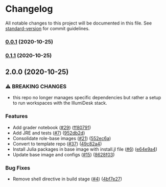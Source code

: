 # Changelog

All notable changes to this project will be documented in this file. See [standard-version](https://github.com/conventional-changelog/standard-version) for commit guidelines.

### [0.0.1](https://github.com/IllumiDesk/illumidesk/compare/v0.1.1...v0.0.1) (2020-10-25)

### [0.1.1](https://github.com/IllumiDesk/illumidesk/compare/v2.0.0...v0.1.1) (2020-10-25)

## 2.0.0 (2020-10-25)


### ⚠ BREAKING CHANGES

* this repo no longer manages specific dependencies but rather a setup to run workspaces with the IllumiDesk stack.

### Features

* Add grader notebook ([#29](https://github.com/IllumiDesk/illumidesk/issues/29)) ([ff80791](https://github.com/IllumiDesk/illumidesk/commit/ff8079148a6e96f2335a4e1e6734e70e98102632))
* Add JRE and tests ([#7](https://github.com/IllumiDesk/illumidesk/issues/7)) ([952db2d](https://github.com/IllumiDesk/illumidesk/commit/952db2d4b16452c9317a7ff026b153c73371caaa))
* Consolidate role-base images ([#21](https://github.com/IllumiDesk/illumidesk/issues/21)) ([552ec6a](https://github.com/IllumiDesk/illumidesk/commit/552ec6a36899c896dd200a515dc18aadc31fdaae))
* Convert to template repo ([#37](https://github.com/IllumiDesk/illumidesk/issues/37)) ([49c82a4](https://github.com/IllumiDesk/illumidesk/commit/49c82a4a18dabac9426b897322296b968dd0780f))
* Install Julia packages in base image with install.jl file ([#6](https://github.com/IllumiDesk/illumidesk/issues/6)) ([e64e9a4](https://github.com/IllumiDesk/illumidesk/commit/e64e9a4c8fbe0145d77f4a1bc479e92b590b7a15))
* Update base image and configs ([#15](https://github.com/IllumiDesk/illumidesk/issues/15)) ([8628f03](https://github.com/IllumiDesk/illumidesk/commit/8628f03c677197a6f7d613d2dc701ff6c98c66d6))


### Bug Fixes

* Remove shell directive in build stage ([#4](https://github.com/IllumiDesk/illumidesk/issues/4)) ([4bf7e27](https://github.com/IllumiDesk/illumidesk/commit/4bf7e277d34b6dca9e3a4a2db34cb7a4494d70d5))
